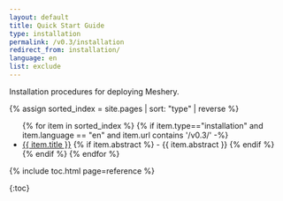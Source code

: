 ```yaml
---
layout: default
title: Quick Start Guide
type: installation
permalink: /v0.3/installation
redirect_from: installation/
language: en
list: exclude
---
```


Installation procedures for deploying Meshery.

{% assign sorted_index = site.pages | sort: "type" | reverse %}

<ul>
    {% for item in sorted_index %}
    {% if item.type=="installation" and item.language == "en" and item.url contains '/v0.3/' -%}
      <li><a href="{{ site.baseurl }}{{ item.url }}">{{ item.title }}</a>
      {% if item.abstract %}
        -  {{ item.abstract }}
      {% endif %}
      </li>
      {% endif %}
    {% endfor %}
</ul>

{% include toc.html page=reference %}

{:toc}